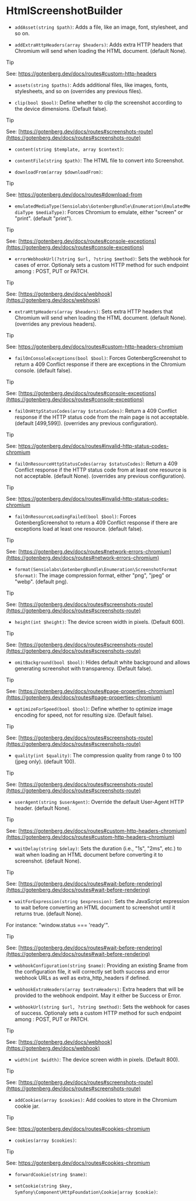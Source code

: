 # HtmlScreenshotBuilder

* `addAsset(string $path)`:
Adds a file, like an image, font, stylesheet, and so on.

* `addExtraHttpHeaders(array $headers)`:
Adds extra HTTP headers that Chromium will send when loading the HTML
document. (default None).

> [!TIP]
> See: [https://gotenberg.dev/docs/routes#custom-http-headers ](https://gotenberg.dev/docs/routes#custom-http-headers )

* `assets(string $paths)`:
Adds additional files, like images, fonts, stylesheets, and so on (overrides any previous files).

* `clip(bool $bool)`:
Define whether to clip the screenshot according to the device dimensions. (Default false).

> [!TIP]
> See: [https://gotenberg.dev/docs/routes#screenshots-route](https://gotenberg.dev/docs/routes#screenshots-route)

* `content(string $template, array $context)`:

* `contentFile(string $path)`:
The HTML file to convert into Screenshot.

* `downloadFrom(array $downloadFrom)`:
> [!TIP]
> See: [https://gotenberg.dev/docs/routes#download-from ](https://gotenberg.dev/docs/routes#download-from )

* `emulatedMediaType(Sensiolabs\GotenbergBundle\Enumeration\EmulatedMediaType $mediaType)`:
Forces Chromium to emulate, either "screen" or "print". (default "print").

> [!TIP]
> See: [https://gotenberg.dev/docs/routes#console-exceptions](https://gotenberg.dev/docs/routes#console-exceptions)

* `errorWebhookUrl(?string $url, ?string $method)`:
Sets the webhook for cases of error.
Optionaly sets a custom HTTP method for such endpoint among : POST, PUT or PATCH.

> [!TIP]
> See: [https://gotenberg.dev/docs/webhook](https://gotenberg.dev/docs/webhook)

* `extraHttpHeaders(array $headers)`:
Sets extra HTTP headers that Chromium will send when loading the HTML
document. (default None). (overrides any previous headers).

> [!TIP]
> See: [https://gotenberg.dev/docs/routes#custom-http-headers-chromium ](https://gotenberg.dev/docs/routes#custom-http-headers-chromium )

* `failOnConsoleExceptions(bool $bool)`:
Forces GotenbergScreenshot to return a 409 Conflict response if there are
exceptions in the Chromium console. (default false).

> [!TIP]
> See: [https://gotenberg.dev/docs/routes#console-exceptions](https://gotenberg.dev/docs/routes#console-exceptions)

* `failOnHttpStatusCodes(array $statusCodes)`:
Return a 409 Conflict response if the HTTP status code from
the main page is not acceptable. (default [499,599]). (overrides any previous configuration).

> [!TIP]
> See: [https://gotenberg.dev/docs/routes#invalid-http-status-codes-chromium ](https://gotenberg.dev/docs/routes#invalid-http-status-codes-chromium )

* `failOnResourceHttpStatusCodes(array $statusCodes)`:
Return a 409 Conflict response if the HTTP status code from at least one resource is not acceptable.
(default None). (overrides any previous configuration).

> [!TIP]
> See: [https://gotenberg.dev/docs/routes#invalid-http-status-codes-chromium ](https://gotenberg.dev/docs/routes#invalid-http-status-codes-chromium )

* `failOnResourceLoadingFailed(bool $bool)`:
Forces GotenbergScreenshot to return a 409 Conflict response if there are
exceptions load at least one resource. (default false).

> [!TIP]
> See: [https://gotenberg.dev/docs/routes#network-errors-chromium](https://gotenberg.dev/docs/routes#network-errors-chromium)

* `format(Sensiolabs\GotenbergBundle\Enumeration\ScreenshotFormat $format)`:
The image compression format, either "png", "jpeg" or "webp". (default png).

> [!TIP]
> See: [https://gotenberg.dev/docs/routes#screenshots-route](https://gotenberg.dev/docs/routes#screenshots-route)

* `height(int $height)`:
The device screen width in pixels. (Default 600).

> [!TIP]
> See: [https://gotenberg.dev/docs/routes#screenshots-route](https://gotenberg.dev/docs/routes#screenshots-route)

* `omitBackground(bool $bool)`:
Hides default white background and allows generating screenshot with
transparency. (Default false).

> [!TIP]
> See: [https://gotenberg.dev/docs/routes#page-properties-chromium](https://gotenberg.dev/docs/routes#page-properties-chromium)

* `optimizeForSpeed(bool $bool)`:
Define whether to optimize image encoding for speed, not for resulting size. (Default false).

> [!TIP]
> See: [https://gotenberg.dev/docs/routes#screenshots-route](https://gotenberg.dev/docs/routes#screenshots-route)

* `quality(int $quality)`:
The compression quality from range 0 to 100 (jpeg only). (default 100).

> [!TIP]
> See: [https://gotenberg.dev/docs/routes#screenshots-route](https://gotenberg.dev/docs/routes#screenshots-route)

* `userAgent(string $userAgent)`:
Override the default User-Agent HTTP header. (default None).

> [!TIP]
> See: [https://gotenberg.dev/docs/routes#custom-http-headers-chromium](https://gotenberg.dev/docs/routes#custom-http-headers-chromium)

* `waitDelay(string $delay)`:
Sets the duration (i.e., "1s", "2ms", etc.) to wait when loading an HTML
document before converting it to screenshot. (default None).

> [!TIP]
> See: [https://gotenberg.dev/docs/routes#wait-before-rendering](https://gotenberg.dev/docs/routes#wait-before-rendering)

* `waitForExpression(string $expression)`:
Sets the JavaScript expression to wait before converting an HTML
document to screenshot until it returns true. (default None).

For instance: "window.status === 'ready'".

> [!TIP]
> See: [https://gotenberg.dev/docs/routes#wait-before-rendering](https://gotenberg.dev/docs/routes#wait-before-rendering)

* `webhookConfiguration(string $name)`:
Providing an existing $name from the configuration file, it will correctly set both success and error webhook URLs as well as extra_http_headers if defined.

* `webhookExtraHeaders(array $extraHeaders)`:
Extra headers that will be provided to the webhook endpoint. May it either be Success or Error.

* `webhookUrl(string $url, ?string $method)`:
Sets the webhook for cases of success.
Optionaly sets a custom HTTP method for such endpoint among : POST, PUT or PATCH.

> [!TIP]
> See: [https://gotenberg.dev/docs/webhook](https://gotenberg.dev/docs/webhook)

* `width(int $width)`:
The device screen width in pixels. (Default 800).

> [!TIP]
> See: [https://gotenberg.dev/docs/routes#screenshots-route](https://gotenberg.dev/docs/routes#screenshots-route)

* `addCookies(array $cookies)`:
Add cookies to store in the Chromium cookie jar.

> [!TIP]
> See: [https://gotenberg.dev/docs/routes#cookies-chromium ](https://gotenberg.dev/docs/routes#cookies-chromium )

* `cookies(array $cookies)`:
> [!TIP]
> See: [https://gotenberg.dev/docs/routes#cookies-chromium ](https://gotenberg.dev/docs/routes#cookies-chromium )

* `forwardCookie(string $name)`:

* `setCookie(string $key, Symfony\Component\HttpFoundation\Cookie|array $cookie)`:

